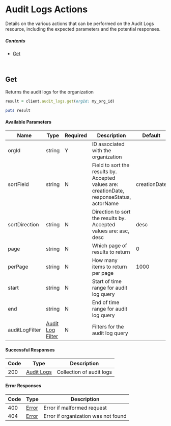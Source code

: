 # Audit Logs Actions

Details on the various actions that can be performed on the
Audit Logs resource, including the expected
parameters and the potential responses.

##### Contents

*   [Get](#get)

<br/>

## Get

Returns the audit logs for the organization

```ruby
result = client.audit_logs.get(orgId: my_org_id)

puts result
```

#### Available Parameters

| Name | Type | Required | Description | Default | Example |
| ---- | ---- | -------- | ----------- | ------- | ------- |
| orgId | string | Y | ID associated with the organization |  | 575ed6e87ae143cd83dc4aa8 |
| sortField | string | N | Field to sort the results by. Accepted values are: creationDate, responseStatus, actorName | creationDate | creationDate |
| sortDirection | string | N | Direction to sort the results by. Accepted values are: asc, desc | desc | asc |
| page | string | N | Which page of results to return | 0 | 0 |
| perPage | string | N | How many items to return per page | 1000 | 10 |
| start | string | N | Start of time range for audit log query |  | 1465790400000 |
| end | string | N | End of time range for audit log query |  | 1465790400000 |
| auditLogFilter | [Audit Log Filter](_schemas.md#audit-log-filter) | N | Filters for the audit log query |  | [Audit Log Filter Example](_schemas.md#audit-log-filter-example) |

#### Successful Responses

| Code | Type | Description |
| ---- | ---- | ----------- |
| 200 | [Audit Logs](_schemas.md#audit-logs) | Collection of audit logs |

#### Error Responses

| Code | Type | Description |
| ---- | ---- | ----------- |
| 400 | [Error](_schemas.md#error) | Error if malformed request |
| 404 | [Error](_schemas.md#error) | Error if organization was not found |

